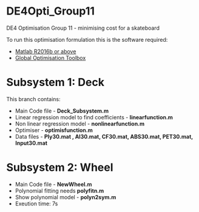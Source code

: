 # DE4Opti_Group11
DE4 Optimisation Group 11 - minimising cost for a skateboard

To run this optimisation formulation this is the software required:
* [Matlab R2016b or above](https://uk.mathworks.com/products/matlab.html?requestedDomain=)
* [Global Optimisation Toolbox](https://uk.mathworks.com/products/global-optimization.html) 


# Subsystem 1: Deck 
This branch contains:
* Main Code file - **Deck_Subsystem.m**
* Linear regression model to find coefficients - **linearfunction.m**
* Non linear regression model - **nonlinearfunction.m**
* Optimiser - **optimisfunction.m**
* Data files - **Ply30.mat , Al30.mat, CF30.mat, ABS30.mat, PET30.mat, Input30.mat**

# Subsystem 2: Wheel
* Main Code file - **NewWheel.m**
* Polynomial fitting needs **polyfitn.m**
* Show polynomial model - **polyn2sym.m**
* Exeution time: 7s
